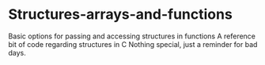 # Structures-arrays-and-functions
Basic options for passing and accessing structures in functions
A reference bit of code regarding structures in C
Nothing special, just a reminder for bad days.
